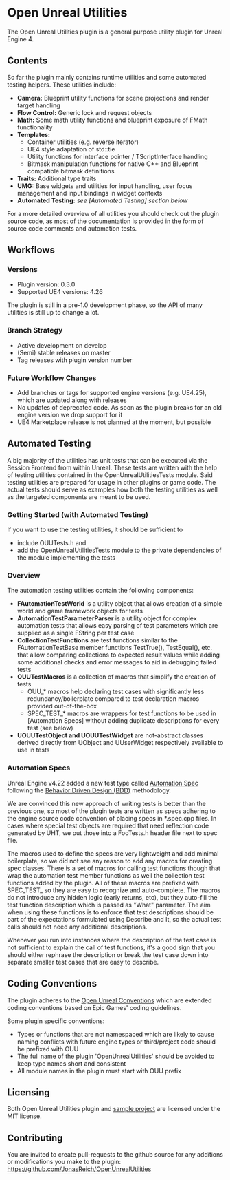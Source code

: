 
# Open Unreal Utilities

The Open Unreal Utilities plugin is a general purpose utility plugin for Unreal Engine 4.

## Contents

So far the plugin mainly contains runtime utilities and some automated testing helpers. These utilities include:

- **Camera:** Blueprint utility functions for scene projections and render target handling
- **Flow Control:** Generic lock and request objects
- **Math:** Some math utility functions and blueprint exposure of FMath functionality
- **Templates:**
	- Container utilities (e.g. reverse iterator)
	- UE4 style adaptation of std::tie
	- Utility functions for interface pointer / TScriptInterface handling
	- Bitmask manipulation functions for native C++ and Blueprint compatible bitmask definitions
- **Traits:** Additional type traits
- **UMG:** Base widgets and utilities for input handling, user focus management and input bindings in widget contexts
- **Automated Testing:** *see [Automated Testing] section below*

For a more detailed overview of all utilities you should check out the plugin source code,
as most of the documentation is provided in the form of source code comments and automation tests.

## Workflows

### Versions

- Plugin version: 0.3.0
- Supported UE4 versions: 4.26

The plugin is still in a pre-1.0 development phase, so the API of many utilities is still up to change a lot.

### Branch Strategy

- Active development on develop
- (Semi) stable releases on master
- Tag releases with plugin version number

### Future Workflow Changes

- Add branches or tags for supported engine versions (e.g. UE4.25), which are updated along with releases
- No updates of deprecated code. As soon as the plugin breaks for an old engine version we drop support for it
- UE4 Marketplace release is not planned at the moment, but possible

## Automated Testing

A big majority of the utilities has unit tests that can be executed via the Session Frontend from within Unreal.
These tests are written with the help of testing utilities contained in the OpenUnrealUtilitiesTests module.
Said testing utilities are prepared for usage in other plugins or game code. The actual tests should serve as examples how
both the testing utilities as well as the targeted components are meant to be used.

### Getting Started (with Automated Testing)

If you want to use the testing utilities, it should be sufficient to

- include OUUTests.h and
- add the OpenUnrealUtilitiesTests module to the private dependencies of the module implementing the tests

### Overview

The automation testing utilities contain the following components:

- **FAutomationTestWorld** is a utility object that allows creation of a simple world and game framework objects for tests
- **AutomationTestParameterParser** is a utility object for complex automation tests that allows easy parsing of test parameters
which are supplied as a single FString per test case
- **CollectionTestFunctions** are test functions similar to the FAutomationTestBase member functions TestTrue(), TestEqual(), etc.
that allow comparing collections to expected result values while adding some additional checks and error messages to aid in debugging failed tests
- **OUUTestMacros** is a collection of macros that simplify the creation of tests
	- OUU_\* macros help declaring test cases with significantly less redundancy/boilerplate compared to test declaration macros provided out-of-the-box
	- SPEC_TEST_\* macros are wrappers for test functions to be used in [Automation Specs] without adding duplicate descriptions for every test (see below)
- **UOUUTestObject and UOUUTestWidget** are not-abstract classes derived directly from UObject and UUserWidget respectively available to use in tests

### Automation Specs

Unreal Engine v4.22 added a new test type called [Automation Spec](https://docs.unrealengine.com/en-US/Programming/Automation/AutomationSpec/index.html)
following the [Behavior Driven Design (BDD)](https://en.wikipedia.org/wiki/Behavior-driven_development) methodology.

We are convinced this new approach of writing tests is better than the previous one, so most of the plugin tests are written as specs adhering to
the engine source code convention of placing specs in \*.spec.cpp files. In cases where special test objects are required that need reflection code generated by
UHT, we put those into a FooTests.h header file next to spec file.

The macros used to define the specs are very lightweight and add minimal boilerplate, so we did not see any reason to add any macros for creating spec classes.
There is a set of macros for calling test functions though that wrap the automation test member functions as well the collection test functions added by the plugin.
All of these macros are prefixed with SPEC_TEST_ so they are easy to recognize and auto-complete. The macros do not introduce any hidden logic (early returns, etc),
but they auto-fill the test function description which is passed as "What" parameter. The aim when using these functions is to enforce that test descriptions should be
part of the expectations formulated using Describe and It, so the actual test calls should not need any additional descriptions.

Whenever you run into instances where the description of the test case is not sufficient to explain the call of test functions, it's a good sign that you should either rephrase
the description or break the test case down into separate smaller test cases that are easy to describe.

## Coding Conventions

The plugin adheres to the [Open Unreal Conventions](https://jonasreich.github.io/OpenUnrealConventions/) which are extended coding conventions based on Epic Games' coding guidelines. 

Some plugin specific conventions:
- Types or functions that are not namespaced which are likely to cause naming conflicts with future engine types or third/project code should be prefixed with OUU
- The full name of the plugin 'OpenUnrealUtilities' should be avoided to keep type names short and consistent
- All module names in the plugin must start with OUU prefix

## Licensing

Both Open Unreal Utilities plugin and [sample project](https://github.com/JonasReich/OpenUnrealUtilitiesSampleProject) are licensed under the MIT license.

## Contributing

You are invited to create pull-requests to the github source for any additions or modifications you make to the plugin:
https://github.com/JonasReich/OpenUnrealUtilities

